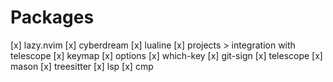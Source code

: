# Packages

[x] lazy.nvim
[x] cyberdream
[x] lualine
[x] projects > integration with telescope
[x] keymap
[x] options
[x] which-key
[x] git-sign
[x] telescope
[x] mason
[x] treesitter
[x] lsp
[x] cmp
